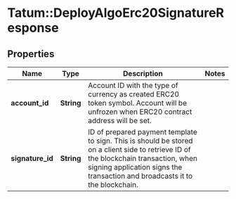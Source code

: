 # Tatum::DeployAlgoErc20SignatureResponse

## Properties
Name | Type | Description | Notes
------------ | ------------- | ------------- | -------------
**account_id** | **String** | Account ID with the type of currency as created ERC20 token symbol. Account will be unfrozen when ERC20 contract address will be set. | 
**signature_id** | **String** | ID of prepared payment template to sign. This is should be stored on a client side to retrieve ID of the blockchain transaction, when signing application signs the transaction and broadcasts it to the blockchain. | 


